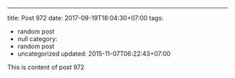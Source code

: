 ---
title: Post 972
date: 2017-09-19T18:04:30+07:00
tags:
  - random post
  - null
category:
  - random post
  - uncategorized
updated: 2015-11-07T06:22:43+07:00

This is content of post 972